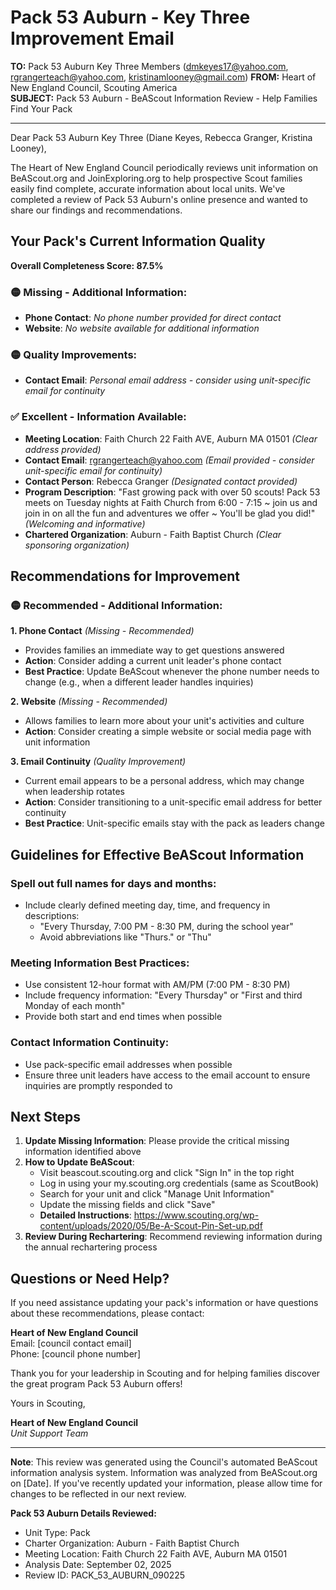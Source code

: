 # Pack 53 Auburn - Key Three Improvement Email

**TO:** Pack 53 Auburn Key Three Members (dmkeyes17@yahoo.com, rgrangerteach@yahoo.com, kristinamlooney@gmail.com)
**FROM:** Heart of New England Council, Scouting America  
**SUBJECT:** Pack 53 Auburn - BeAScout Information Review - Help Families Find Your Pack  

---

Dear Pack 53 Auburn Key Three (Diane Keyes, Rebecca  Granger, Kristina  Looney),

The Heart of New England Council periodically reviews unit information on BeAScout.org and JoinExploring.org to help prospective Scout families easily find complete, accurate information about local units. We've completed a review of Pack 53 Auburn's online presence and wanted to share our findings and recommendations.

## Your Pack's Current Information Quality

**Overall Completeness Score: 87.5%**


### 🟡 **Missing - Additional Information:**
- **Phone Contact**: *No phone number provided for direct contact*
- **Website**: *No website available for additional information*

### 🟡 **Quality Improvements:**
- **Contact Email**: *Personal email address - consider using unit-specific email for continuity*

### ✅ **Excellent - Information Available:**
- **Meeting Location**: Faith Church 22 Faith AVE, Auburn MA 01501 *(Clear address provided)*
- **Contact Email**: rgrangerteach@yahoo.com *(Email provided - consider unit-specific email for continuity)*
- **Contact Person**: Rebecca Granger *(Designated contact provided)*
- **Program Description**: "Fast growing pack with over 50 scouts! Pack 53 meets on Tuesday nights at Faith
  Church from 6:00 - 7:15 ~ join us and join in on all the fun and adventures we
  offer ~ You'll be glad you did!" *(Welcoming and informative)*
- **Chartered Organization**: Auburn - Faith Baptist Church *(Clear sponsoring organization)*

## Recommendations for Improvement

### 🟡 **Recommended - Additional Information:**

**1. Phone Contact** *(Missing - Recommended)*
- Provides families an immediate way to get questions answered
- **Action**: Consider adding a current unit leader's phone contact
- **Best Practice**: Update BeAScout whenever the phone number needs to change (e.g., when a different leader handles inquiries)

**2. Website** *(Missing - Recommended)*
- Allows families to learn more about your unit's activities and culture
- **Action**: Consider creating a simple website or social media page with unit information

**3. Email Continuity** *(Quality Improvement)*
- Current email appears to be a personal address, which may change when leadership rotates
- **Action**: Consider transitioning to a unit-specific email address for better continuity
- **Best Practice**: Unit-specific emails stay with the pack as leaders change


## Guidelines for Effective BeAScout Information

### **Spell out full names for days and months:**
- Include clearly defined meeting day, time, and frequency in descriptions:
  - "Every Thursday, 7:00 PM - 8:30 PM, during the school year"
  - Avoid abbreviations like "Thurs." or "Thu"

### **Meeting Information Best Practices:**
- Use consistent 12-hour format with AM/PM (7:00 PM - 8:30 PM)
- Include frequency information: "Every Thursday" or "First and third Monday of each month"
- Provide both start and end times when possible

### **Contact Information Continuity:**
- Use pack-specific email addresses when possible
- Ensure three unit leaders have access to the email account to ensure inquiries are promptly responded to

## Next Steps

1. **Update Missing Information**: Please provide the critical missing information identified above
2. **How to Update BeAScout**: 
   - Visit beascout.scouting.org and click "Sign In" in the top right
   - Log in using your my.scouting.org credentials (same as ScoutBook)
   - Search for your unit and click "Manage Unit Information"
   - Update the missing fields and click "Save"
   - **Detailed Instructions**: https://www.scouting.org/wp-content/uploads/2020/05/Be-A-Scout-Pin-Set-up.pdf
3. **Review During Rechartering**: Recommend reviewing information during the annual rechartering process

## Questions or Need Help?

If you need assistance updating your pack's information or have questions about these recommendations, please contact:

**Heart of New England Council**  
Email: [council contact email]  
Phone: [council phone number]

Thank you for your leadership in Scouting and for helping families discover the great program Pack 53 Auburn offers!

Yours in Scouting,

**Heart of New England Council**  
*Unit Support Team*

---

**Note**: This review was generated using the Council's automated BeAScout information analysis system. Information was analyzed from BeAScout.org on [Date]. If you've recently updated your information, please allow time for changes to be reflected in our next review.

**Pack 53 Auburn Details Reviewed:**
- Unit Type: Pack
- Charter Organization: Auburn - Faith Baptist Church  
- Meeting Location: Faith Church 22 Faith AVE, Auburn MA 01501
- Analysis Date: September 02, 2025
- Review ID: PACK_53_AUBURN_090225